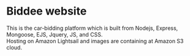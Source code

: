 # Biddee website

This is the car-bidding platform which is built from Nodejs, Express, Mongoose, EJS, Jquery, JS, and CSS.<br> Hosting on Amazon Lightsail and images are containing at Amazon S3 cloud.
